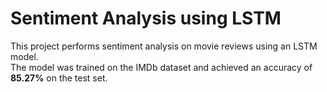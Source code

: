 # Sentiment Analysis using LSTM

This project performs sentiment analysis on movie reviews using an LSTM model.  
The model was trained on the IMDb dataset and achieved an accuracy of **85.27%** on the test set.
